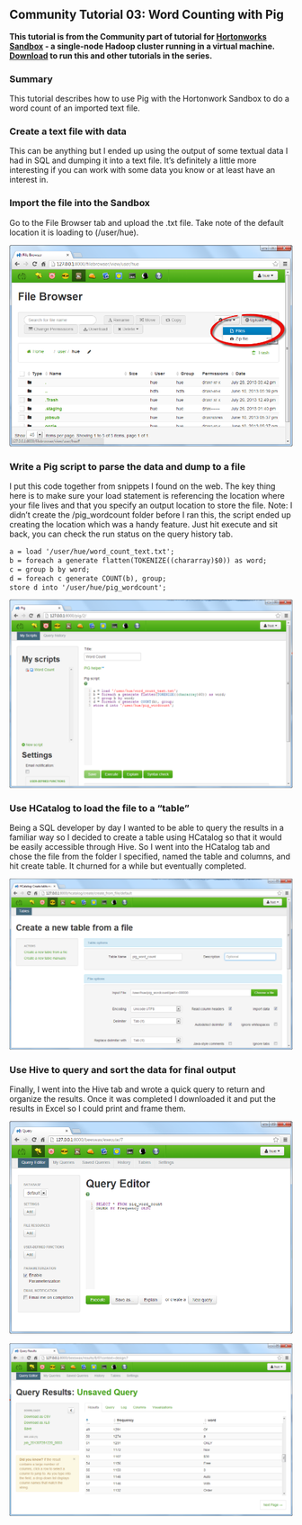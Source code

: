 ## Community Tutorial 03: Word Counting with Pig

**This tutorial is from the Community part of tutorial for [Hortonworks Sandbox](http://hortonworks.com/products/sandbox) - a single-node Hadoop cluster running in a virtual machine. [Download](http://hortonworks.com/products/sandbox) to run this and other tutorials in the series.** 

### Summary

This tutorial describes how to use Pig with the Hortonwork Sandbox to do a word count of an imported text file.

### Create a text file with data

This can be anything but I ended up using the output of some textual data I had in SQL and dumping it into a text file. It’s definitely a little more interesting if you can work with some data you know or at least have an interest in.

### Import the file into the Sandbox

Go to the File Browser tab and upload the .txt file. Take note of the default location it is loading to (/user/hue).

![Alt text](./images/tutorial-03/images/screenshot1.png)

### Write a Pig script to parse the data and dump to a file

I put this code together from snippets I found on the web. The key thing here is to make sure your load statement is referencing the location where your file lives and that you specify an output location to store the file. Note: I didn’t create the /pig_wordcount folder before I ran this, the script ended up creating the location which was a handy feature. Just hit execute and sit back, you can check the run status on the query history tab.

```pig
a = load '/user/hue/word_count_text.txt';
b = foreach a generate flatten(TOKENIZE((chararray)$0)) as word;
c = group b by word;
d = foreach c generate COUNT(b), group;
store d into '/user/hue/pig_wordcount';
```
![Alt text](./images/tutorial-03/images/screenshot2.png)

### Use HCatalog to load the file to a “table”

Being a SQL developer by day I wanted to be able to query the results in a familiar way so I decided to create a table using HCatalog so that it would be easily accessible through Hive. So I went into the HCatalog tab and chose the file from the folder I specified, named the table and columns, and hit create table. It churned for a while but eventually completed.

![Alt text](./images/tutorial-03/images/screenshot3.png)

### Use Hive to query and sort the data for final output

Finally, I went into the Hive tab and wrote a quick query to return and organize the results. Once it was completed I downloaded it and put the results in Excel so I could print and frame them.

![Alt text](./images/tutorial-03/images/screenshot4.png)

![Alt text](./images/tutorial-03/images/screenshot5.png)





